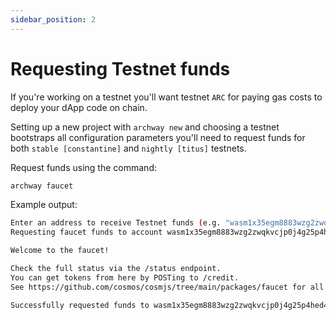 ```yaml
---
sidebar_position: 2
---
```


# Requesting Testnet funds
If you're working on a testnet you'll want testnet `ARC` for paying gas costs to deploy your dApp code on chain.

Setting up a new project with `archway new` and choosing a testnet bootstraps all configuration parameters you'll need to request  funds for both `stable [constantine]` and `nightly [titus]` testnets.

Request funds using the command:
```bash
archway faucet
```

Example output:
```bash
Enter an address to receive Testnet funds (e.g. "wasm1x35egm8883wzg2zwqkvcjp0j4g25p4hed4yjuv"; Or, hit <enter> to list accounts): wasm1x35egm8883wzg2zwqkvcjp0j4g25p4hed4yjuv
Requesting faucet funds to account wasm1x35egm8883wzg2zwqkvcjp0j4g25p4hed4yjuv...

Welcome to the faucet!

Check the full status via the /status endpoint.
You can get tokens from here by POSTing to /credit.
See https://github.com/cosmos/cosmjs/tree/main/packages/faucet for all further information.

Successfully requested funds to wasm1x35egm8883wzg2zwqkvcjp0j4g25p4hed4yjuv on network pebblenet-1 using faucet https://faucet.pebblenet.cosmwasm.com
```